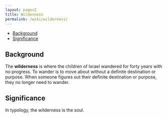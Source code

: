 ```yaml
---
layout: pagev2
title: Wilderness
permalink: /wiki/wilderness/
---
```

- [Background](#background)
- [Significance](#significance)

## Background

The **wilderness** is where the children of Israel wandered for forty years with no progress. To wander is to move about without a definite destination or purpose. When someone figures out their definite destination or purpose, they no longer need to wander.

## Significance

In typology, the wilderness is the soul. 
